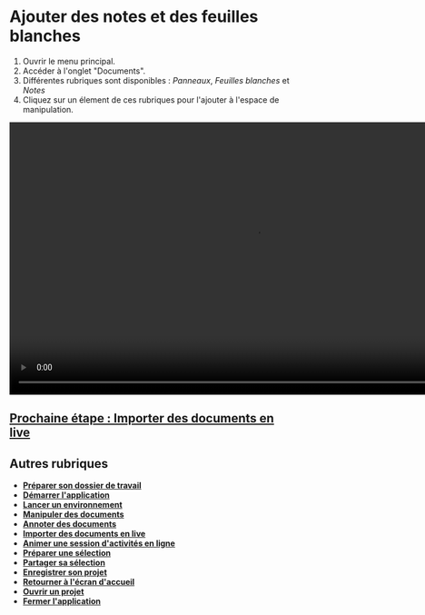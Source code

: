 # Ajouter des notes et des feuilles blanches

1. Ouvrir le menu principal.
2. Accéder à l'onglet "Documents".
3. Différentes rubriques sont disponibles : *Panneaux*, *Feuilles blanches* et *Notes*
4. Cliquez sur un élement de ces rubriques pour l'ajouter à l'espace de manipulation.

<video controls muted loop autoplay width="864" height="480">
	<source src="./media/add-notes.mp4" type="video/mp4">
</video>

## [Prochaine étape : Importer des documents en live](./import-docs.md)

## Autres rubriques
* [**Préparer son dossier de travail**](./prepare-content.md)
* [**Démarrer l'application**](./start-app.md)
* [**Lancer un environnement**](./new-universe.md)
* [**Manipuler des documents**](./manipulate-doc.md)
* [**Annoter des documents**](./annotate.md)
* [**Importer des documents en live**](./import-docs.md)
* [**Animer une session d'activités en ligne**](./companion.md)
* [**Préparer une sélection**](./prepare-selection.md)
* [**Partager sa sélection**](./share-selection.md)
* [**Enregistrer son projet**](./save-project.md)
* [**Retourner à l'écran d'accueil**](./back-home.md)
* [**Ouvrir un projet**](./open-project.md)
* [**Fermer l'application**](./close-app.md)
